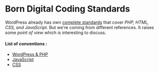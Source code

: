 Born Digital Coding Standards
===

WordPress already has own [complete standards](https://codex.wordpress.org/WordPress_Coding_Standards) that cover *PHP, HTML, CSS, and JavaScript*. But we're coming from different references. It raises some *point of view* which is interesting to discuss.

#### List of conventions :

 * [WordPress & PHP](https://github.com/contactjavas/tree/master/wp/)
 * [JavaScript](https://github.com/contactjavas/tree/master/js/)
 * [CSS](https://github.com/contactjavas/tree/master/css/)
